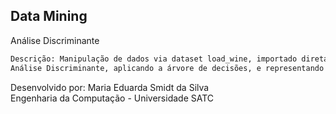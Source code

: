 ## Data Mining

Análise Discriminante

```bash
Descrição: Manipulação de dados via dataset load_wine, importado diretamente pelo sklearn.datasets, aplicados na
Análise Discriminante, aplicando a árvore de decisões, e representando os dados visualmente.
```
Desenvolvido por: Maria Eduarda Smidt da Silva  
Engenharia da Computação - Universidade SATC

